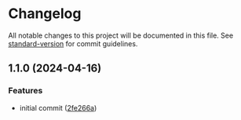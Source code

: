 # Changelog

All notable changes to this project will be documented in this file. See [standard-version](https://github.com/conventional-changelog/standard-version) for commit guidelines.

## 1.1.0 (2024-04-16)


### Features

* initial commit ([2fe266a](https://github.com/argentumcode/prevent-fixup-commits/commit/2fe266a4dcd5d7a2cf66495571965f9b4e8ff10b))
